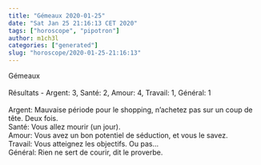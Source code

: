 ```yaml
---
title: "Gémeaux 2020-01-25"
date: "Sat Jan 25 21:16:13 CET 2020"
tags: ["horoscope", "pipotron"]
author: m1ch3l
categories: ["generated"]
slug: "horoscope/2020-01-25-21:16:13"
---
```


Gémeaux<br>
<br>
Résultats - Argent: 3, Santé: 2, Amour: 4, Travail: 1, Général: 1<br>
<br>
Argent:  Mauvaise période pour le shopping, n’achetez pas sur un coup de tête. Deux fois.<br>
Santé:   Vous allez mourir (un jour). <br>
Amour:   Vous avez un bon potentiel de séduction, et vous le savez. <br>
Travail: Vous atteignez les objectifs. Ou pas...<br>
Général: Rien ne sert de courir, dit le proverbe.<br>
